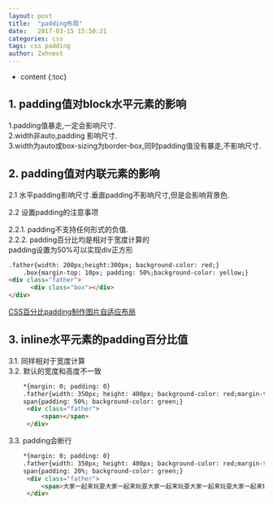 ```yaml
---
layout: post
title:  "padding布局"
date:   2017-03-15 15:50:21
categories: css
tags: css padding
author: Zxhnext
---
```


* content
{:toc}

## 1. padding值对block水平元素的影响

1.padding值暴走,一定会影响尺寸.  
2.width非auto,padding 影响尺寸.  
3.width为auto或box-sizing为border-box,同时padding值没有暴走,不影响尺寸.



## 2. padding值对内联元素的影响

2.1 水平padding影响尺寸.垂直padding不影响尺寸,但是会影响背景色.

2.2 设置padding的注意事项

2.2.1. padding不支持任何形式的负值.  
2.2.2. padding百分比均是相对于宽度计算的  
padding设置为50%可以实现div正方形

```html
.father{width: 200px;height:300px; background-color: red;}
    .box{margin-top: 10px; padding: 50%;background-color: yellow;}
<div class="father">
      <div class="box"></div>
</div>
```
[CSS百分比padding制作图片自适应布局](http://www.zxhnext.top/css/css-padding.html)
## 3. inline水平元素的padding百分比值

3.1. 同样相对于宽度计算  
3.2. 默认的宽度和高度不一致
```html
    *{margin: 0; padding: 0}
    .father{width: 350px; height: 400px; background-color: red;margin-top: 200px;}
    span{padding: 50%; background-color: green;}
     <div class="father">
         <span></span>
     </div>
```
3.3. padding会断行  


```html
    *{margin: 0; padding: 0}
    .father{width: 350px; height: 400px; background-color: red;margin-top: 200px;}
    span{padding: 20%; background-color: green;}
     <div class="father">
         <span>大家一起来玩耍大家一起来玩耍大家一起来玩耍大家一起来玩耍大家一起来玩耍大家一起来玩耍大家一起来玩耍大家一起来玩耍大家一起来玩耍大家一起来玩耍大家一起来玩耍大家一起来玩耍</span>
     </div>
 ```
